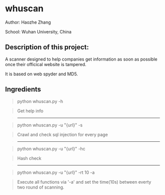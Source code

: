 # whuscan

Author: Haozhe Zhang

School: Wuhan University, China

## Description of this project:

A scanner designed to help companies get information as soon as possible once their officical website is tampered.

It is based on web spyder and MD5.

## Ingredients

> python whuscan.py -h

> Get help info

> ---------------------------------------

> python whuscan.py -u "{url}" -s

> Crawl and check sql injection for every page

> ---------------------------------------

> python whuscan.py -u "{url}" -hc

> Hash check

> ---------------------------------------

> python whuscan.py -u "{url}" -rt 10 -a

> Execute all functions via '-a' and set the time(10s) between everty two round of scanning.
